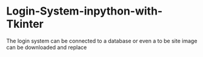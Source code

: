 # Login-System-inpython-with-Tkinter
The login system can be connected to a database or even a to be site
image can be downloaded and replace
